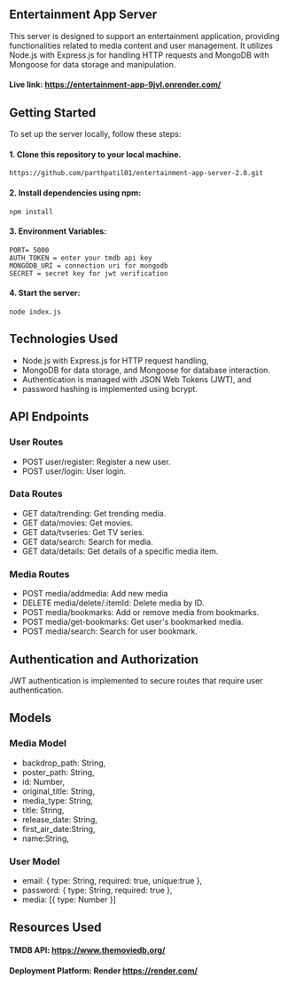 ## Entertainment App Server
This server is designed to support an entertainment application, providing functionalities related to media content and user management. It utilizes Node.js with Express.js for handling HTTP requests and MongoDB with Mongoose for data storage and manipulation.

#### Live link: https://entertainment-app-9jvl.onrender.com/

## Getting Started
To set up the server locally, follow these steps:
#### 1. Clone this repository to your local machine.
    https://github.com/parthpatil01/entertainment-app-server-2.0.git
#### 2. Install dependencies using npm: 
    npm install
#### 3. Environment Variables: 
    
    PORT= 5000
    AUTH_TOKEN = enter your tmdb api key 
    MONGODB_URI = connection uri for mongodb 
    SECRET = secret key for jwt verification 
   
####  4. Start the server:
    node index.js

## Technologies Used
* Node.js with Express.js for HTTP request handling, 
* MongoDB for data storage, and Mongoose for database interaction. 
* Authentication is managed with JSON Web Tokens (JWT), and 
* password hashing is implemented using bcrypt.

## API Endpoints
### User Routes
* POST user/register: Register a new user.
* POST user/login: User login.
  
### Data Routes
* GET data/trending: Get trending media.
* GET data/movies: Get movies.
* GET data/tvseries: Get TV series.
* GET data/search: Search for media.
* GET data/details: Get details of a specific media item.

### Media Routes
* POST media/addmedia: Add new media
* DELETE media/delete/:itemId: Delete media by ID.
* POST media/bookmarks: Add or remove media from bookmarks.
* POST media/get-bookmarks: Get user's bookmarked media.
* POST media/search: Search for user bookmark.

## Authentication and Authorization
JWT authentication is implemented to secure routes that require user authentication.  

## Models
### Media Model
* backdrop_path: String,
* poster_path: String,
* id: Number,
* original_title: String,
* media_type: String,
* title: String,
* release_date: String,
* first_air_date:String,
* name:String,

### User Model
* email: { type: String, required: true, unique:true },
* password: { type: String, required: true },
* media: [{ type: Number }]

## Resources Used
#### TMDB API: https://www.themoviedb.org/
#### Deployment Platform: Render https://render.com/
